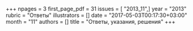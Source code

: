 +++
npages = 3
first_page_pdf = 31
issues = [ "2013_11",]
year = "2013"
rubric = "Ответы"
illustrators = []
date = "2017-05-03T00:17:30+03:00"
month = "11"
authors = []
title = "Ответы, указания, решения"
+++
